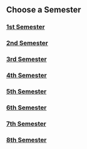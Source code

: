 ## Choose a Semester

### [1st Semester](https://github.com/WilcyWilson/CSIT-All)

### [2nd Semester](https://github.com/WilcyWilson/CSIT-All)

### [3rd Semester](https://github.com/WilcyWilson/CSIT-All)

### [4th Semester](https://github.com/WilcyWilson/CSIT-All)

### [5th Semester](https://github.com/WilcyWilson/CSIT-All)

### [6th Semester](https://github.com/WilcyWilson/CSIT-All)

### [7th Semester](https://github.com/WilcyWilson/CSIT-All)

### [8th Semester](https://github.com/WilcyWilson/CSIT-All)